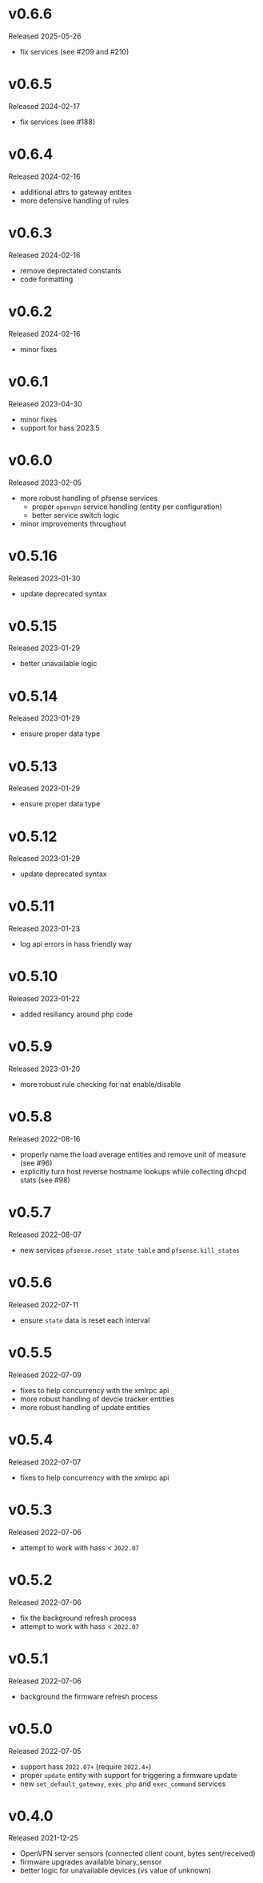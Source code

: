 # v0.6.6

Released 2025-05-26

- fix services (see #209 and #210)

# v0.6.5

Released 2024-02-17

- fix services (see #188)

# v0.6.4

Released 2024-02-16

- additional attrs to gateway entites
- more defensive handling of rules

# v0.6.3

Released 2024-02-16

- remove deprectated constants
- code formatting

# v0.6.2

Released 2024-02-16

- minor fixes

# v0.6.1

Released 2023-04-30

- minor fixes
- support for hass 2023.5

# v0.6.0

Released 2023-02-05

- more robust handling of pfsense services
  - proper `openvpn` service handling (entity per configuration)
  - better service switch logic
- minor improvements throughout

# v0.5.16

Released 2023-01-30

- update deprecated syntax

# v0.5.15

Released 2023-01-29

- better unavailable logic

# v0.5.14

Released 2023-01-29

- ensure proper data type

# v0.5.13

Released 2023-01-29

- ensure proper data type

# v0.5.12

Released 2023-01-29

- update deprecated syntax

# v0.5.11

Released 2023-01-23

- log api errors in hass friendly way

# v0.5.10

Released 2023-01-22

- added resiliancy around php code

# v0.5.9

Released 2023-01-20

- more robust rule checking for nat enable/disable

# v0.5.8

Released 2022-08-16

- properly name the load average entities and remove unit of measure (see #96)
- explicitly turn host reverse hostname lookups while collecting dhcpd stats (see #98)

# v0.5.7

Released 2022-08-07

- new services `pfsense.reset_state_table` and `pfsense.kill_states`

# v0.5.6

Released 2022-07-11

- ensure `state` data is reset each interval

# v0.5.5

Released 2022-07-09

- fixes to help concurrency with the xmlrpc api
- more robust handling of devcie tracker entities
- more robust handling of update entities

# v0.5.4

Released 2022-07-07

- fixes to help concurrency with the xmlrpc api

# v0.5.3

Released 2022-07-06

- attempt to work with hass < `2022.07`

# v0.5.2

Released 2022-07-06

- fix the background refresh process
- attempt to work with hass < `2022.07`

# v0.5.1

Released 2022-07-06

- background the firmware refresh process

# v0.5.0

Released 2022-07-05

- support hass `2022.07+` (require `2022.4+`)
- proper `update` entity with support for triggering a firmware update
- new `set_default_gateway`, `exec_php` and `exec_command` services

# v0.4.0

Released 2021-12-25

- OpenVPN server sensors (connected client count, bytes sent/received)
- firmware upgrades available binary_sensor
- better logic for unavailable devices (vs value of unknown)
